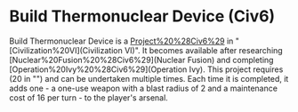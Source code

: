 # Build Thermonuclear Device (Civ6)

Build Thermonuclear Device is a [Project%20%28Civ6%29](project) in "[Civilization%20VI](Civilization VI)". It becomes available after researching [Nuclear%20Fusion%20%28Civ6%29](Nuclear Fusion) and completing [Operation%20Ivy%20%28Civ6%29](Operation Ivy).
This project requires (20 in "") and can be undertaken multiple times. Each time it is completed, it adds one - a one-use weapon with a blast radius of 2 and a maintenance cost of 16 per turn - to the player's arsenal.